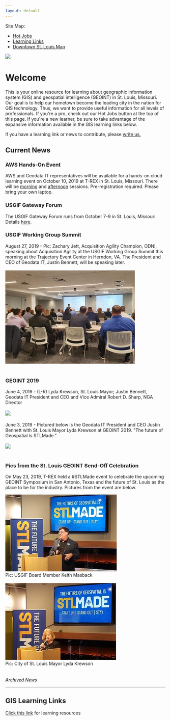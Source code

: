 ```yaml
---
layout: default
---
```

Site Map:
<ul>
  <li><a href="/stlgis/pages/hot-jobs.html">Hot Jobs</a></li>
  <li><a href="/stlgis/pages/learn.html">Learning Links</a></li>
  <li><a href="/stlgis/pages/map.html">Downtown St. Louis Map</a></li>
</ul>
<img src="https://cherylhughey.github.io/img/usgs-bar.jpg">

# Welcome
This is your online resource for learning about geographic information system (GIS) and geospatial intelligence (GEOINT) in St. Louis, Missouri. Our goal is to help our hometown become the leading city in the nation for GIS technology. Thus, we want to provide useful information for all levels of professionals. If you're a pro, check out our Hot Jobs button at the top of this page. If you're a new learner, be sure to take advantage of the expansive information available in the GIS learning links below.

If you have a learning link or news to contribute, please <a href="mailto:cheryl.hughey@geodatait.com">write us.</a>

## Current News

### AWS Hands-On Event
AWS and Geodata IT representatives will be available for a hands-on cloud learning event on October 10, 2019 at T-REX in St. Louis, Missouri. There will be <a href="https://www.eventbrite.com/e/aws-hands-on-learning-morning-session-tickets-73595731815">morning</a> and <a href="https://www.eventbrite.com/e/aws-hands-on-learning-afternoon-session-tickets-73599180129">afternoon</a> sessions. Pre-registration required. Please bring your own laptop.

### USGIF Gateway Forum 
The USGIF Gateway Forum runs from October 7-9 in St. Louis, Missouri. Details <a href="https://usgif.org/events/GeoGatewayForum">here</a>.

### USGIF Working Group Summit
August 27, 2019 - Pic: Zachary Jett, Acquisition Agility Champion, ODNI, speaking about Acquisition Agility at the USGIF Working Group Summit this morning at the Trajectory Event Center in Herndon, VA. The President and CEO of Geodata IT, Justin Bennett, will be speaking later.<br>
<br>
<img src="assets/images/usgif2.jpg">
<br>
<br>

### GEOINT 2019
June 4, 2019 - (L-R) Lyda Krewson, St. Louis Mayor; Justin Bennett, Geodata IT President and CEO and Vice Admiral Robert D. Sharp, NGA Director<br>
<br>
<img src="assets/images/geoint2019b.jpg">
<br>
<br>
June 3, 2019 - Pictured below is the Geodata IT President and CEO Justin Bennett with St. Louis Mayor Lyda Krewson at GEOINT 2019.
"The future of Geospatial is STLMade."<br>
<br>
<img src="assets/images/geoint2019.jpg">
<br>
<br>

### Pics from the St. Louis GEOINT Send-Off Celebration 
On May 23, 2019, T-REX held a #STLMade event to celebrate the upcoming GEOINT Symposium in San Antonio, Texas and the future of St. Louis as the place to be for the industry. Pictures from the event are below.

<img src="https://raw.githubusercontent.com/cherylhughey/stlgis/master/assets/images/stlmade1.jpg"><br>
Pic: USGIF Board Member Keith Masback<br>
<br>
<img src="https://raw.githubusercontent.com/cherylhughey/stlgis/master/assets/images/stlmade2.jpg"><br>
Pic: City of St. Louis Mayor Lyda Krewson<br>
<br>
<br>
<a href="https://github.com/cherylhughey/stlgis/blob/master/archives.md"><i>Archived News</i></a>
<br>
<hr>


## GIS Learning Links
[Click this link](./learn.html) for learning resources
